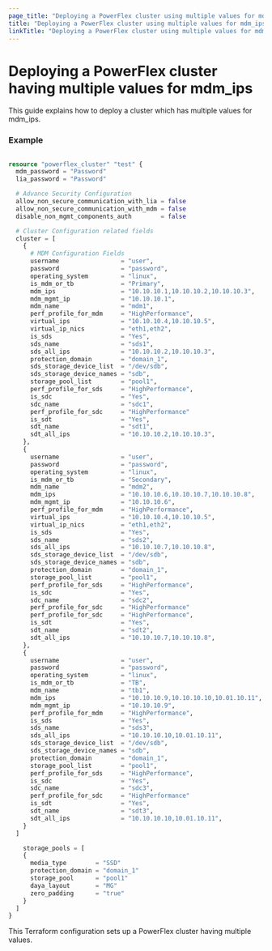```yaml
---
page_title: "Deploying a PowerFlex cluster using multiple values for mdm_ips"
title: "Deploying a PowerFlex cluster using multiple values for mdm_ips"
linkTitle: "Deploying a PowerFlex cluster using multiple values for mdm_ips"
---
```


<!--
Copyright (c) 2024 Dell Inc., or its subsidiaries. All Rights Reserved.

Licensed under the Mozilla Public License Version 2.0 (the "License");
you may not use this file except in compliance with the License.
You may obtain a copy of the License at

    http://mozilla.org/MPL/2.0/


Unless required by applicable law or agreed to in writing, software
distributed under the License is distributed on an "AS IS" BASIS,
WITHOUT WARRANTIES OR CONDITIONS OF ANY KIND, either express or implied.
See the License for the specific language governing permissions and
limitations under the License.
-->

# Deploying a PowerFlex cluster having multiple values for mdm_ips

This guide explains how to deploy a cluster which has multiple values for mdm_ips.

### Example

```terraform

resource "powerflex_cluster" "test" {
  mdm_password = "Password"
  lia_password = "Password"

  # Advance Security Configuration
  allow_non_secure_communication_with_lia = false
  allow_non_secure_communication_with_mdm = false
  disable_non_mgmt_components_auth        = false

  # Cluster Configuration related fields
  cluster = [
    {
      # MDM Configuration Fields
      username                 = "user",
      password                 = "password",
      operating_system         = "linux",
      is_mdm_or_tb             = "Primary",
      mdm_ips                  = "10.10.10.1,10.10.10.2,10.10.10.3",
      mdm_mgmt_ip              = "10.10.10.1",
      mdm_name                 = "mdm1",
      perf_profile_for_mdm     = "HighPerformance",
      virtual_ips              = "10.10.10.4,10.10.10.5",
      virtual_ip_nics          = "eth1,eth2",
      is_sds                   = "Yes",
      sds_name                 = "sds1",
      sds_all_ips              = "10.10.10.2,10.10.10.3",
      protection_domain        = "domain_1",
      sds_storage_device_list  = "/dev/sdb",
      sds_storage_device_names = "sdb",
      storage_pool_list        = "pool1",
      perf_profile_for_sds     = "HighPerformance",
      is_sdc                   = "Yes",
      sdc_name                 = "sdc1",
      perf_profile_for_sdc     = "HighPerformance"
      is_sdt                   = "Yes",
      sdt_name                 = "sdt1",
      sdt_all_ips              = "10.10.10.2,10.10.10.3",
    },
    {
      username                 = "user",
      password                 = "password",
      operating_system         = "linux",
      is_mdm_or_tb             = "Secondary",
      mdm_name                 = "mdm2",
      mdm_ips                  = "10.10.10.6,10.10.10.7,10.10.10.8",
      mdm_mgmt_ip              = "10.10.10.6",
      perf_profile_for_mdm     = "HighPerformance",
      virtual_ips              = "10.10.10.4,10.10.10.5",
      virtual_ip_nics          = "eth1,eth2",
      is_sds                   = "Yes",
      sds_name                 = "sds2",
      sds_all_ips              = "10.10.10.7,10.10.10.8",
      sds_storage_device_list  = "/dev/sdb",
      sds_storage_device_names = "sdb",
      protection_domain        = "domain_1",
      storage_pool_list        = "pool1",
      perf_profile_for_sds     = "HighPerformance",
      is_sdc                   = "Yes",
      sdc_name                 = "sdc2",
      perf_profile_for_sdc     = "HighPerformance"
      perf_profile_for_sdc     = "HighPerformance",
      is_sdt                   = "Yes",
      sdt_name                 = "sdt2",
      sdt_all_ips              = "10.10.10.7,10.10.10.8",
    },
    {
      username                 = "user",
      password                 = "password",
      operating_system         = "linux",
      is_mdm_or_tb             = "TB",
      mdm_name                 = "tb1",
      mdm_ips                  = "10.10.10.9,10.10.10.10,10.01.10.11",
      mdm_mgmt_ip              = "10.10.10.9",
      perf_profile_for_mdm     = "HighPerformance",
      is_sds                   = "Yes",
      sds_name                 = "sds3",
      sds_all_ips              = "10.10.10.10,10.01.10.11",
      sds_storage_device_list  = "/dev/sdb",
      sds_storage_device_names = "sdb",
      protection_domain        = "domain_1",
      storage_pool_list        = "pool1",
      perf_profile_for_sds     = "HighPerformance",
      is_sdc                   = "Yes",
      sdc_name                 = "sdc3",
      perf_profile_for_sdc     = "HighPerformance"
      is_sdt                   = "Yes",
      sdt_name                 = "sdt3",
      sdt_all_ips              = "10.10.10.10,10.01.10.11",
    }
  ]

    storage_pools = [
    {
      media_type        = "SSD"
      protection_domain = "domain_1"
      storage_pool      = "pool1"
      daya_layout       = "MG"
      zero_padding      = "true"
    }
  ]
}

```
This Terraform configuration sets up a PowerFlex cluster having multiple values.